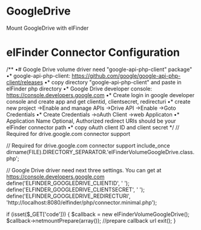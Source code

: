 # GoogleDrive
Mount GoogleDrive with elFinder

elFinder Connector Configuration
================================

/**
•# Google Drive volume driver need "google-api-php-client" package"
•* google-api-php-client: https://github.com/google/google-api-php-client/releases 
•* copy directory "google-api-php-client" and paste in elFinder php directory
•* Google Drive developer console: https://console.developers.google.com 
•* Create login in google developer console and create app and get clientid, clientsecret, redirecturi
•* create new project ->Enable and manage APIs ->Drive API ->Enable ->Goto Credentials
•* Create Credentials ->oAuth Client ->web Applicaton
•* Application Name Optional, Authorized redirect URIs should be your elFinder connector path
•* copy oAuth client ID and client secret */ // Required for drive.google.com connector support

// Required for drive.google.com connector support
 include_once dirname(FILE).DIRECTORY_SEPARATOR.'elFinderVolumeGoogleDrive.class.php';

// Google Drive driver need next three settings. You can get at https://console.developers.google.com
 define('ELFINDER_GOOGLEDRIVE_CLIENTID', ' ');
 define('ELFINDER_GOOGLEDRIVE_CLIENTSECRET', ' ');
 define('ELFINDER_GOOGLEDRIVE_REDIRECTURI', 'http://localhost:8080/elfinder/php/connector.minimal.php');

if (isset($_GET['code'])) {
 $callback = new elFinderVolumeGoogleDrive();
 $callback->netmountPrepare(array()); //prepare callback url
 exit();
 }

